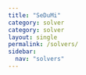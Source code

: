 ```yaml
---
title: "SeDuMi"
category: solver
category: solver
layout: single
permalink: /solvers/
sidebar:
  nav: "solvers"
---
```

